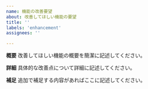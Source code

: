 ```yaml
---
name: 機能の改善要望
about: 改善してほしい機能の要望
title: ''
labels: 'enhancement'
assignees: ''

---
```


**概要**
改善してほしい機能の概要を簡潔に記述してください。

**詳細**
具体的な改善点について詳細に記述してください。

**補足**
追加で補足する内容があればここに記述してください。
